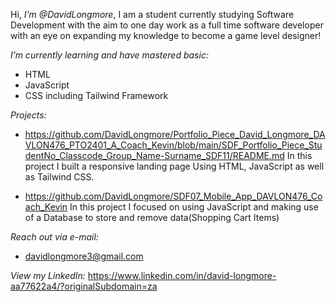 Hi, *I’m @DavidLongmore*, I am a student currently studying Software Development with the aim to one day work as a full time software developer 
with an eye on expanding my knowledge to become a game level designer!

*I’m currently learning and have mastered basic:*
* HTML
* JavaScript
* CSS including Tailwind Framework

*Projects:*
* https://github.com/DavidLongmore/Portfolio_Piece_David_Longmore_DAVLON476_PTO2401_A_Coach_Kevin/blob/main/SDF_Portfolio_Piece_StudentNo_Classcode_Group_Name-Surname_SDF11/README.md
In this project I built a responsive landing page Using HTML, JavaScript as well as Tailwind CSS.

* https://github.com/DavidLongmore/SDF07_Mobile_App_DAVLON476_Coach_Kevin
In this project I focused on using JavaScript and making use of a Database to store and remove data(Shopping Cart Items)

*Reach out via e-mail:*
* davidlongmore3@gmail.com

*View my LinkedIn:*
https://www.linkedin.com/in/david-longmore-aa77622a4/?originalSubdomain=za
